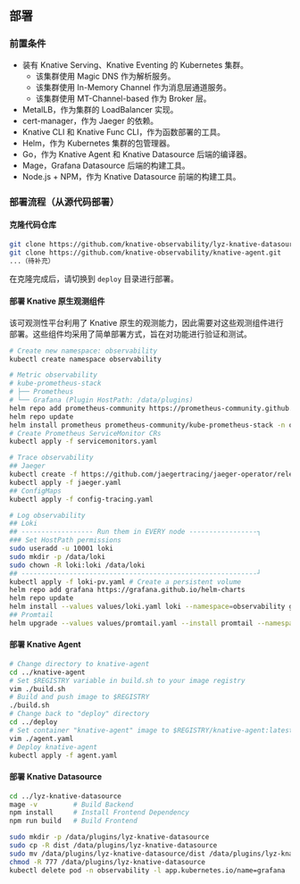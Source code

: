 ## 部署

### 前置条件

* 装有 Knative Serving、Knative Eventing 的 Kubernetes 集群。
  * 该集群使用 Magic DNS 作为解析服务。
  * 该集群使用 In-Memory Channel 作为消息层通道服务。
  * 该集群使用 MT-Channel-based 作为 Broker 层。
* MetalLB，作为集群的 LoadBalancer 实现。
* cert-manager，作为 Jaeger 的依赖。
* Knative CLI 和 Knative Func CLI，作为函数部署的工具。
* Helm，作为 Kubernetes 集群的包管理器。
* Go，作为 Knative Agent 和 Knative Datasource 后端的编译器。
* Mage，Grafana Datasource 后端的构建工具。
* Node.js + NPM，作为 Knative Datasource 前端的构建工具。

### 部署流程（从源代码部署）

#### 克隆代码仓库

```bash
git clone https://github.com/knative-observability/lyz-knative-datasource.git
git clone https://github.com/knative-observability/knative-agent.git
...（待补充）
```

在克隆完成后，请切换到 `deploy` 目录进行部署。

#### 部署 Knative 原生观测组件

该可观测性平台利用了 Knative 原生的观测能力，因此需要对这些观测组件进行部署。这些组件均采用了简单部署方式，旨在对功能进行验证和测试。

```bash
# Create new namespace: observability
kubectl create namespace observability

# Metric observability
# kube-prometheus-stack
# ├── Prometheus
# └── Grafana (Plugin HostPath: /data/plugins)
helm repo add prometheus-community https://prometheus-community.github.io/helm-charts
helm repo update
helm install prometheus prometheus-community/kube-prometheus-stack -n observability -f values/kube-prometheus-stack.yaml
# Create Prometheus ServiceMonitor CRs
kubectl apply -f servicemonitors.yaml

# Trace observability
## Jaeger
kubectl create -f https://github.com/jaegertracing/jaeger-operator/releases/download/v1.56.0/jaeger-operator.yaml -n observability
kubectl apply -f jaeger.yaml
## ConfigMaps
kubectl apply -f config-tracing.yaml

# Log observability
## Loki
## ------------------ Run them in EVERY node -----------------┐
### Set HostPath permissions
sudo useradd -u 10001 loki
sudo mkdir -p /data/loki
sudo chown -R loki:loki /data/loki
## -----------------------------------------------------------┘
kubectl apply -f loki-pv.yaml # Create a persistent volume
helm repo add grafana https://grafana.github.io/helm-charts
helm repo update
helm install --values values/loki.yaml loki --namespace=observability grafana/loki
## Promtail
helm upgrade --values values/promtail.yaml --install promtail --namespace=observability grafana/promtail
```

#### 部署 Knative Agent

```bash
# Change directory to knative-agent
cd ../knative-agent
# Set $REGISTRY variable in build.sh to your image registry
vim ./build.sh
# Build and push image to $REGISTRY
./build.sh
# Change back to "deploy" directory
cd ../deploy
# Set container "knative-agent" image to $REGISTRY/knative-agent:latest
vim ./agent.yaml
# Deploy knative-agent
kubectl apply -f agent.yaml
```

#### 部署 Knative Datasource

```bash
cd ../lyz-knative-datasource
mage -v			# Build Backend
npm install		# Install Frontend Dependency
npm run build	# Build Frontend

sudo mkdir -p /data/plugins/lyz-knative-datasource
sudo cp -R dist /data/plugins/lyz-knative-datasource
sudo mv /data/plugins/lyz-knative-datasource/dist /data/plugins/lyz-knative-datasource/lyz-knative-datasource
chmod -R 777 /data/plugins/lyz-knative-datasource
kubectl delete pod -n observability -l app.kubernetes.io/name=grafana
```

